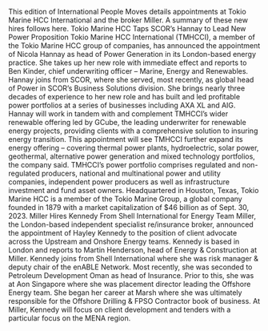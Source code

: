 This edition of International People Moves details appointments at Tokio Marine HCC International and the broker Miller.
A summary of these new hires follows here.
Tokio Marine HCC Taps SCOR’s Hannay to Lead New Power Proposition
Tokio Marine HCC International (TMHCCI), a member of the Tokio Marine HCC group of companies, has announced the appointment of Nicola Hannay as head of Power Generation in its London-based energy practice. She takes up her new role with immediate effect and reports to Ben Kinder, chief underwriting officer – Marine, Energy and Renewables.
Hannay joins from SCOR, where she served, most recently, as global head of Power in SCOR’s Business Solutions division. She brings nearly three decades of experience to her new role and has built and led profitable power portfolios at a series of businesses including AXA XL and AIG.
Hannay will work in tandem with and complement TMHCCI’s wider renewable offering led by GCube, the leading underwriter for renewable energy projects, providing clients with a comprehensive solution to insuring energy transition.
This appointment will see TMHCCI further expand its energy offering – covering thermal power plants, hydroelectric, solar power, geothermal, alternative power generation and mixed technology portfolios, the company said.
TMHCCI’s power portfolio comprises regulated and non-regulated producers, national and multinational power and utility companies, independent power producers as well as infrastructure investment and fund asset owners.
Headquartered in Houston, Texas, Tokio Marine HCC is a member of the Tokio Marine Group, a global company founded in 1879 with a market capitalization of $46 billion as of Sept. 30, 2023.
Miller Hires Kennedy From Shell International for Energy Team
Miller, the London-based independent specialist re/insurance broker, announced the appointment of Hayley Kennedy to the position of client advocate across the Upstream and Onshore Energy teams. Kennedy is based in London and reports to Martin Henderson, head of Energy & Construction at Miller.
Kennedy joins from Shell International where she was risk manager & deputy chair of the enABLE Network. Most recently, she was seconded to Petroleum Development Oman as head of Insurance.
Prior to this, she was at Aon Singapore where she was placement director leading the Offshore Energy team. She began her career at Marsh where she was ultimately responsible for the Offshore Drilling & FPSO Contractor book of business.
At Miller, Kennedy will focus on client development and tenders with a particular focus on the MENA region.
